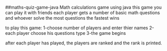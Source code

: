 ##maths-quiz-game-java
Math calculations game using java
this game you can play it with friends
each player gets a number of basic math questions and whoever solve the most questions the fastest wins

to play this game:
1-choose number of players and enter thier names
2-each player choose his questions type
3-the game begins

after each player has played, the players are ranked and the rank is printed.
